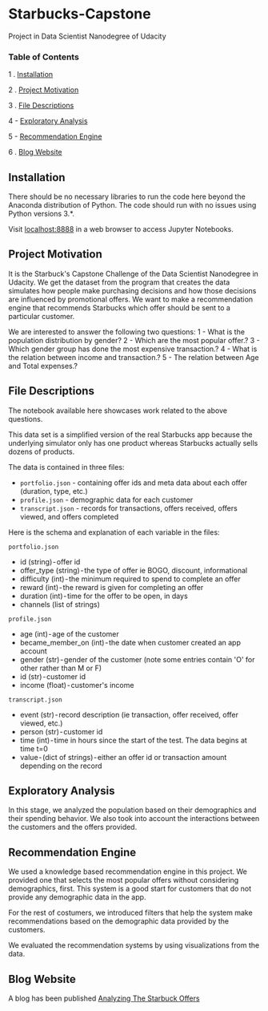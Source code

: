 # Starbucks-Capstone
Project in Data Scientist Nanodegree of Udacity

### Table of Contents

1 . [Installation](#installation)

2 . [Project Motivation](#motivation)

3 . [File Descriptions](#files)

4 - [Exploratory Analysis](#Analysis)

5 - [Recommendation Engine](#Recommendation)

6 . [Blog Website](#Blog)


## Installation <a name="installation"></a>



There should be no necessary libraries to run the code here beyond the Anaconda distribution of Python.  The code should run with no issues using Python versions 3.*.

Visit [localhost:8888](http://localhost:8888) in a web browser to
access Jupyter Notebooks.

## Project Motivation<a name="motivation"></a>

It is the Starbuck's Capstone Challenge of the Data Scientist Nanodegree in Udacity. We get the dataset from the program that creates the data simulates how people make purchasing decisions and how those decisions are influenced by promotional offers. We want to make a recommendation engine that recommends Starbucks which offer should be sent to a particular customer.

We are interested to answer the following two questions:
1 - What is the population distribution by gender?
2 - Which are the most popular offer.?
3 - Which gender group has done the most expensive transaction.?
4 - What is the relation between income and transaction.?
5 - The relation between Age and Total expenses.?


## File Descriptions <a name="files"></a>

The notebook available here showcases work related to the above questions.  

This data set is a simplified version of the real Starbucks app because the underlying simulator only has one product whereas Starbucks actually sells dozens of products.

The data is contained in three files:
- `portfolio.json` - containing offer ids and meta data about each offer (duration, type, etc.)
- `profile.json` - demographic data for each customer
- `transcript.json` - records for transactions, offers received, offers viewed, and offers completed

Here is the schema and explanation of each variable in the files:

`portfolio.json`
- id (string) - offer id
- offer_type (string) - the type of offer ie BOGO, discount, informational
- difficulty (int) - the minimum required to spend to complete an offer
- reward (int) - the reward is given for completing an offer
- duration (int) - time for the offer to be open, in days
- channels (list of strings)

`profile.json`
- age (int) - age of the customer
- became_member_on (int) - the date when customer created an app account
- gender (str) - gender of the customer (note some entries contain 'O' for other rather than M or F)
- id (str) - customer id
- income (float) - customer's income

`transcript.json`
- event (str) - record description (ie transaction, offer received, offer viewed, etc.)
- person (str) - customer id
- time (int) - time in hours since the start of the test. The data begins at time t=0
- value - (dict of strings) - either an offer id or transaction amount depending on the record


## Exploratory Analysis <a name="Analysis"></a>

In this stage, we analyzed the population based on their demographics and their spending behavior. We also took into account the interactions between the customers and the offers provided.

## Recommendation Engine <a name="Recommendation"></a>
We used a knowledge based recommendation engine in this project. We provided one that selects the most popular offers without considering demographics, first. This system is a good start for customers that do not provide any demographic data in the app.

For the rest of costumers, we introduced filters that help the system make recommendations based on the demographic data provided by the customers.

We evaluated the recommendation systems by using visualizations from the data.
## Blog Website <a name="Blog"></a>
A blog has been published  [Analyzing The Starbuck Offers](https://medium.com/@ashwanisng/analyzing-the-starbuck-offers-9ab7653456a8)
